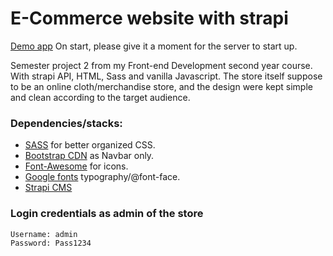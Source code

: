 # E-Commerce website with strapi

[Demo app](https://nordic-swag.netlify.app/index.html)
On start, please give it a moment for the server to start up.

Semester project 2 from my Front-end Development second year course. With strapi API, HTML, Sass and vanilla Javascript.
The store itself suppose to be an online cloth/merchandise store, and the design were kept simple and clean according to the target audience.

### Dependencies/stacks:

- [SASS](https://sass-lang.com/) for better organized CSS.
- [Bootstrap CDN](https://usebootstrap.com/cdn/latest) as Navbar only.
- [Font-Awesome](https://fontawesome.com/) for icons.
- [Google fonts](https://fonts.google.com/) typography/@font-face.
- [Strapi CMS](https://strapi.io/)

### Login credentials as admin of the store

```
Username: admin
Password: Pass1234
```
